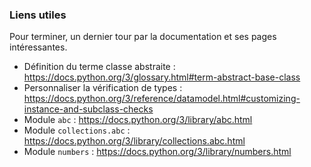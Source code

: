 ### Liens utiles

Pour terminer, un dernier tour par la documentation et ses pages intéressantes.

* Définition du terme classe abstraite : <https://docs.python.org/3/glossary.html#term-abstract-base-class>
* Personnaliser la vérification de types : <https://docs.python.org/3/reference/datamodel.html#customizing-instance-and-subclass-checks>
* Module `abc` : <https://docs.python.org/3/library/abc.html>
* Module `collections.abc` : <https://docs.python.org/3/library/collections.abc.html>
* Module `numbers` : <https://docs.python.org/3/library/numbers.html>
